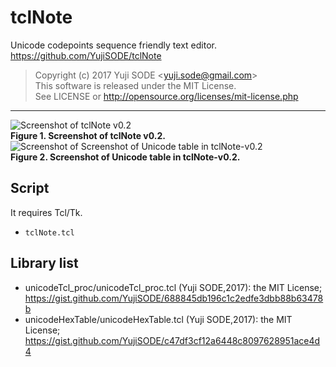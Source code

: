 # tclNote
Unicode codepoints sequence friendly text editor.  
https://github.com/YujiSODE/tclNote

>Copyright (c) 2017 Yuji SODE \<yuji.sode@gmail.com\>  
>This software is released under the MIT License.  
>See LICENSE or http://opensource.org/licenses/mit-license.php
______
![Screenshot of tclNote v0.2](https://user-images.githubusercontent.com/19919184/29447368-827ec02c-842c-11e7-95d2-92ed0559280c.png)  
**Figure 1. Screenshot of tclNote v0.2.**  
![Screenshot of Screenshot of Unicode table in tclNote-v0.2](https://user-images.githubusercontent.com/19919184/29447730-2f53ea9c-842e-11e7-9418-aa16e7079193.png)  
**Figure 2. Screenshot of Unicode table in tclNote-v0.2.**  

## Script
It requires Tcl/Tk.
- `tclNote.tcl`

## Library list
- unicodeTcl_proc/unicodeTcl_proc.tcl (Yuji SODE,2017): the MIT License; https://gist.github.com/YujiSODE/688845db196c1c2edfe3dbb88b63478b
- unicodeHexTable/unicodeHexTable.tcl (Yuji SODE,2017): the MIT License; https://gist.github.com/YujiSODE/c47df3cf12a6448c8097628951ace4d4
